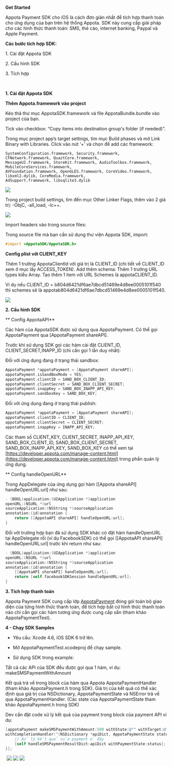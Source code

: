 **Get Started**

Appota Payment SDK cho iOS là cách đơn giản nhất để tích hợp thanh toán
cho ứng dụng của bạn trên hệ thống Appota. SDK này cung cấp giải pháp
cho các hình thức thanh toán: SMS, thẻ cào, internet banking, Paypal và
Apple Payment.

**Các bước tích hợp SDK:**

​1. Cài đặt Appota SDK

​2. Cấu hình SDK

​3. Tích hợp

 

**1. Cài đặt Appota SDK**

**Thêm Appota.framework vào project**

Kéo thả thư mục AppotaSDK.framework và file AppotaBundle.bundle vào
project của bạn.

Tick vào checkbox: “Copy items into destination group's folder (if needed)”.
 
Trong mục project app’s target settings, tìm mục Build phases và mở
Link Binary with Libraries. Click vào nút ‘+’ và chọn để add các framework:

```
SystemConfiguration.framework, Security.framework, CFNetwork.framework, QuaztCore.framework,
MessageUI.framework, StoreKit.framework, AudioToolbox.framework, MobileCoreServices.framework,
AVFoundation.framework, OpenGLES.framework, CoreVideo.framework, libxml2.dylib, CoreMedia.framework,
AdSupport.framework, libsqlite3.dylib
```

![](docs/vn/step1.jpg)

Trong project build settings, tìm đến mục Other Linker Flags, thêm vào 2 giá trị: -ObjC, -all_load, -lc++.

![](docs/vn/step2.jpg)

Import headers vào trong source files:

Trong source file mà bạn cần sử dụng thư viện Appota SDK, import:

``` objective-c
#import <AppotaSDK/AppotaSDK.h>
```

**Config plist với CLIENT_KEY**
 
Thêm 1 trường AppotaClientId với giá trị là CLIENT_ID (chi tiết về CLIENT_ID xem ở mục lấy ACCESS_TOKEN).
Add thêm schema: Thêm 1 trường URL types kiểu Array. Tạo thêm 1 item với URL Schemes là appotaCLIENT_ID.

Ví dụ nếu CLIENT_ID = b804d6421df6ae7dbcd51469e4d8ee0005101f540 thì schemes sẽ là appotab804d6421df6ae7dbcd51469e4d8ee0005101f540.

![](docs/vn/step3.jpg)

**2. Cấu hình SDK**

** Config AppotaAPI**

Các hàm của AppotaSDK được sử dụng qua AppotaPayment. Có thể gọi
AppotaPayment qua [AppotaPayment shareAPI].

Trước khi sử dụng SDK gọi các hàm cài đặt CLIENT_ID, CLIENT_SECRET,INAPP_ID (chỉ cần gọi 1 lần duy nhất):

Đối với ứng dụng đang ở trạng thái sandbox:

``` objective-c
AppotaPayment *appotaPayment = [AppotaPayment shareAPI];
appotaPayment.isSandBoxMode = YES;
appotaPayment.clientID = SAND_BOX_CLIENT_ID;
appotaPayment.clientSecret = SAND_BOX_CLIENT_SECRET;
appotaPayment.inappKey = SAND_BOX_INAPP_API_KEY;
appotaPayment.sandboxKey = SAND_BOX_KEY;
```

Đối với ứng dụng đang ở trạng thái publish:

``` objective-c
AppotaPayment *appotaPayment = [AppotaPayment shareAPI];
appotaPayment.clientID = CLIENT_ID;
appotaPayment.clientSecret = CLIENT_SECRET;
appotaPayment.inappKey = INAPP_API_KEY;
```

Các tham số CLIENT_KEY, CLIENT_SECRET, INAPP_API_KEY, SAND_BOX_CLIENT_ID, SAND_BOX_CLIENT_SECRET, SAND_BOX_INAPP_API_KEY, SAND_BOX_KEY có thể xem tại
[https://developer.appota.com/manage-content.html](https://developer.appota.com/manage-content.html) trong phần quản lý ứng dụng.

** Config handleOpenURL**

Trong AppDelegate của ứng dụng gọi hàm [[Appota shareAPI]
handleOpenURL:url] như sau:

``` objective-c
- (BOOL)application:(UIApplication *)application
openURL:(NSURL *)url
sourceApplication:(NSString *)sourceApplication
annotation:(id)annotation {     
    return [[AppotaAPI shareAPI] handleOpenURL:url];
}
````

Đối với trường hợp bạn đã sử dụng SDK khác có đặt hàm handleOpenURL tại
AppDelegate rồi (ví dụ FacebookSDK) có thể gọi [[AppotaAPI shareAPI]
handleOpenURL:url] trước khi return như sau:

``` objective-c
- (BOOL)application:(UIApplication *)application
openURL:(NSURL *)url
sourceApplication:(NSString *)sourceApplication
annotation:(id)annotation {
    [[AppotaAPI shareAPI] handleOpenURL:url];
    return [self.facebookSDKSession handleOpenURL:url];
}
```

**3. Tích hợp thanh toán**

Appota Payment SDK cung cấp lớp [AppotaPayment](docs/vn/AppotaPayment.md) đóng
gói toàn bộ giao diện của từng hình thức thanh toán, để tích hợp bất cứ
hình thức thanh toán nào chỉ cần gọi các hàm tương ứng được cung cấp sẵn
(tham khảo AppotaPaymentTest).

**4 - Chạy SDK Samples**

- Yêu cầu: Xcode 4.6, iOS SDK 6 trở lên.

- Mở AppotaPaymentTest.xcodeproj để chạy sample.

- Sử dụng SDK trong example:

Tất cả các API của SDK đều được gọi qua 1 hàm, ví dụ: makeSMSPaymentWithAmount

Kết quả trả về trong block của hàm qua Appota AppotaPaymentHandler (tham
khảo AppotaPayment.h trong SDK). Giá trị của kết quả có thể xác định qua
giá trị của NSDictionary, AppotaPaymentState và NSError trả về qua
AppotaPaymentHandler. (Các state của AppotaPaymentState tham khảo
AppotaPayment.h trong SDK)

Dev cần đặt code xử lý kết quả của payment trong block của payment API
ví dụ:

``` objective-c
[appotaPayment makeSMSPaymentWithAmount:500 withState:@"" withTarget:@"" withNoticeUrl:@"" 
withCompletionHandler:^(NSDictionary *apiDict, AppotaPaymentState status, NSError *error) {
    // Xử lý kết quả của payment ở đây
    [self handleSMSPaymentResultDict:apiDict withPaymentState:status];
}];
```

 ![](docs/vn/sample1.png)&nbsp;![](docs/vn/sample2.png)&nbsp;![](docs/vn/sample3.png)&nbsp;
